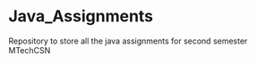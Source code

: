 Java_Assignments
================

Repository to store all the java assignments for second semester MTechCSN